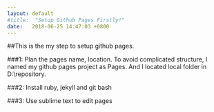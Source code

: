 ```yaml
---
layout: default
#title:  "Setup Github Pages Firstly!"
date:   2018-06-25 14:47:03 +0800
---
```


##This is the my step to setup github pages.

###1: Plan the pages name, location. 
	To avoid complicated structure, I named my github pages project as Pages.
	And I located local folder in D:\repository.

###2: Install ruby, jekyll and git bash

###3: Use sublime text to edit pages